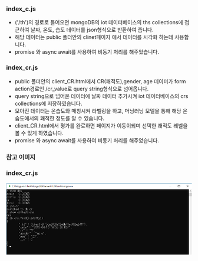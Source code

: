 ### index_c.js
  * ('/th')의 경로로 들어오면 mongoDB의 iot 데이터베이스의 ths collections에 접근하여 날짜, 온도, 습도 데이터를 json형식으로 반환하여 줍니다.
  * 해당 데이터는 public 폴더안의 clinet페이지 에서 데이터를 시각화 하는데 사용합니다.
  * promise 와 async await를 사용하여 비동기 처리를 해주었습니다.

### index_cr.js
  * public 폴더안의 client_CR.html에서 CR(쾌적도),gender, age 데이터가 form action경로인 /cr_value로 query string형식으로 넘어옵니다.
  * query string으로 넘어온 데이터에 날짜 데이터 추가시켜 iot 데이터베이스의 crs collections에 저장하였습니다.
  * 모아진 데이터는 온습도와 매칭시켜 라벨링을 하고, 머닝러닝 모델을 통해 해당 온습도에서의 쾌적한 정도를 알 수 있습니다.
  * client_CR.html에서 평가를 완료하면 페이지가 이동이되며 선택한 쾌적도 레벨을 볼 수 있게 하였습니다.
  * promise 와 async await를 사용하여 비동기 처리를 해주었습니다.


### 참고 이미지 
  
### index_cr.js
 ![mongoDB_CR](/express/img/mongoDB_CR.PNG)
